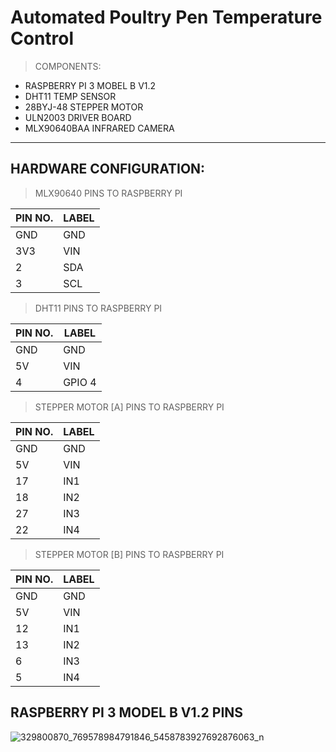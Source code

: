 # Automated Poultry Pen Temperature Control


> COMPONENTS:
  * RASPBERRY PI 3 MOBEL B V1.2
  * DHT11 TEMP SENSOR
  * 28BYJ-48 STEPPER MOTOR
  * ULN2003 DRIVER BOARD
  * MLX90640BAA INFRARED CAMERA

---

## HARDWARE CONFIGURATION:

> MLX90640 PINS TO RASPBERRY PI

| PIN NO.      | LABEL       |
| -----------  | ----------- |
| GND          | GND         |
| 3V3          | VIN         |
| 2            | SDA         |
| 3            | SCL         |

> DHT11 PINS TO RASPBERRY PI

| PIN NO.      | LABEL       |
| -----------  | ----------- |
| GND          | GND         |
| 5V           | VIN         |
| 4            | GPIO 4      |


> STEPPER MOTOR [A] PINS TO RASPBERRY PI

| PIN NO.      | LABEL       |
| -----------  | ----------- |
| GND          | GND         |
| 5V           | VIN         |
| 17           | IN1         |
| 18           | IN2         |
| 27           | IN3         |
| 22           | IN4         |

> STEPPER MOTOR [B] PINS TO RASPBERRY PI

| PIN NO.      | LABEL       |
| -----------  | ----------- |
| GND          | GND         |
| 5V           | VIN         |
| 12           | IN1         |
| 13           | IN2         |
| 6            | IN3         |
| 5            | IN4         |


## RASPBERRY PI 3 MODEL B V1.2 PINS

![329800870_769578984791846_5458783927692876063_n](https://user-images.githubusercontent.com/120079195/233627070-a2ad264f-b04e-40ef-8d2b-aadf2713a473.jpg)






	

		
		
		
		
 		
		
		  
